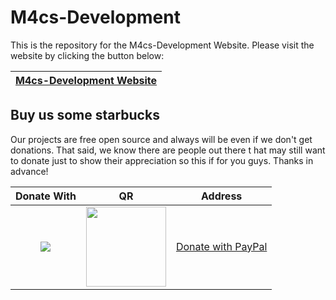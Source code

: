 # M4cs-Development

This is the repository for the M4cs-Development Website. Please visit the website by clicking the button below:

[M4cs-Development Website](http://m4cs.xyz/ "M4cs-Development Website")|
:--|

## Buy us some starbucks

Our projects are free open source and always will be even if we don't get donations. That said, we know there are people out there t hat may still want to donate just to show their appreciation so this if for you guys. Thanks in advance!

|Donate With|QR|Address|
|:---:|:---:|:---:|
<a href="https://paypal.me/m4csdevelopment"><img src="https://favna.s-ul.eu/scrns/hqtB097v.png"></a>|<img src="https://i.imgur.com/CnXaDwz.png" width="128">|[Donate with PayPal](http://paypal.me/M4csDevelopment)|